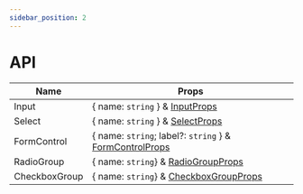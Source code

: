 ```yaml
---
sidebar_position: 2
---
```


# API

| Name          | Props       																													|
| --------------| ------------------------------------------------------------------------------------------------------------------------------|
| Input         | { name: `string` } & [InputProps](https://chakra-ui.com/docs/components/form/input#props)										|
| Select		| { name: `string` } & [SelectProps](https://chakra-ui.com/docs/components/form/select#props)									|
| FormControl	| { name: `string`; label?: `string` } & [FormControlProps](https://chakra-ui.com/docs/components/form/form-control#props)		|
| RadioGroup	| { name: `string`} & [RadioGroupProps](https://chakra-ui.com/docs/components/form/radio#props)									|
| CheckboxGroup	| { name: `string`} & [CheckboxGroupProps](https://chakra-ui.com/docs/components/form/checkbox#checkboxgroup-props)				|

